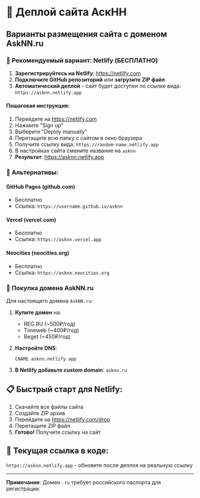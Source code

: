 # 🚀 Деплой сайта АскНН

## Варианты размещения сайта с доменом AskNN.ru

### 🥇 **Рекомендуемый вариант: Netlify (БЕСПЛАТНО)**

1. **Зарегистрируйтесь на Netlify**: https://netlify.com
2. **Подключите GitHub репозиторий** или **загрузите ZIP файл**
3. **Автоматический деплой** - сайт будет доступен по ссылке вида: `https://asknn.netlify.app`

#### Пошаговая инструкция:
1. Перейдите на https://netlify.com
2. Нажмите "Sign up" 
3. Выберите "Deploy manually" 
4. Перетащите всю папку с сайтом в окно браузера
5. Получите ссылку вида: `https://random-name.netlify.app`
6. В настройках сайта смените название на `asknn`
7. **Результат**: https://asknn.netlify.app

### 🥈 **Альтернативы:**

#### **GitHub Pages** (github.com)
- Бесплатно
- Ссылка: `https://username.github.io/asknn`

#### **Vercel** (vercel.com) 
- Бесплатно
- Ссылка: `https://asknn.vercel.app`

#### **Neocities** (neocities.org)
- Бесплатно
- Ссылка: `https://asknn.neocities.org`

### 💎 **Покупка домена AskNN.ru**

Для настоящего домена `AskNN.ru`:

1. **Купите домен** на:
   - REG.RU (~500₽/год)
   - Timeweb (~400₽/год) 
   - Beget (~450₽/год)

2. **Настройте DNS**:
   ```
   CNAME asknn.netlify.app
   ```

3. **В Netlify добавьте custom domain**: `asknn.ru`

## 📋 **Быстрый старт для Netlify:**

1. Скачайте все файлы сайта
2. Создайте ZIP архив
3. Перейдите на https://netlify.com/drop
4. Перетащите ZIP файл
5. **Готово!** Получите ссылку на сайт

## 🔧 **Текущая ссылка в коде:**
`https://asknn.netlify.app` - обновите после деплоя на реальную ссылку

---
**Примечание**: Домен `.ru` требует российского паспорта для регистрации.